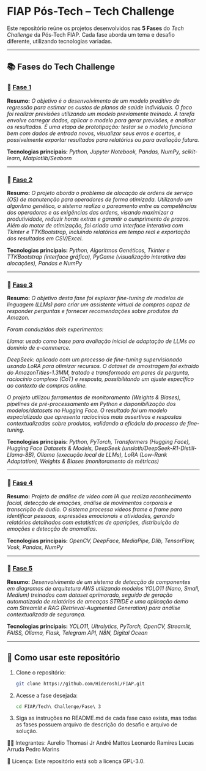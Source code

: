 # FIAP Pós-Tech – Tech Challenge

Este repositório reúne os projetos desenvolvidos nas **5 Fases** do *Tech Challenge* da Pós-Tech FIAP.
Cada fase aborda um tema e desafio diferente, utilizando tecnologias variadas.

---

## 📚 Fases do Tech Challenge

### 🔹 [Fase 1](https://github.com/Hideroshi/FIAP/tree/707f5f26aea400029a1148d72feddde5b0937a37/Tech%20Challenge/Fase%201)

**Resumo:**
*O objetivo é o desenvolvimento de um modelo preditivo de regressão para estimar os custos de planos de saúde individuais. O foco foi realizar previsões utilizando um modelo previamente treinado. A tarefa envolve carregar dados, aplicar o modelo para gerar previsões, e analisar os resultados. É uma etapa de prototipação: testar se o modelo funciona bem com dados de entrada novos, visualizar seus erros e acertos, e possivelmente exportar resultados para relatórios ou para avaliação futura.*

**Tecnologias principais:**
*Python, Jupyter Notebook, Pandas, NumPy, scikit-learn, Matplotlib/Seaborn*

---

### 🔹 [Fase 2](https://github.com/Hideroshi/FIAP/tree/707f5f26aea400029a1148d72feddde5b0937a37/Tech%20Challenge/Fase%202)

**Resumo:**
*O projeto aborda o problema de alocação de ordens de serviço (OS) de manutenção para operadores de forma otimizada. Utilizando um algoritmo genético, o sistema realiza o pareamento entre as competências dos operadores e as exigências das ordens, visando maximizar a produtividade, reduzir horas extras e garantir o cumprimento de prazos. Além do motor de otimização, foi criada uma interface interativa com Tkinter e TTKBootstrap, incluindo relatórios em tempo real e exportação dos resultados em CSV/Excel.*

**Tecnologias principais:**
*Python, Algoritmos Genéticos, Tkinter e TTKBootstrap (interface gráfica), PyGame (visualização interativa das alocações), Pandas e NumPy*

---

### 🔹 [Fase 3](https://github.com/Hideroshi/FIAP/tree/707f5f26aea400029a1148d72feddde5b0937a37/Tech%20Challenge/Fase%203)

**Resumo:**
*O objetivo desta fase foi explorar fine-tuning de modelos de linguagem (LLMs) para criar um assistente virtual de compras capaz de responder perguntas e fornecer recomendações sobre produtos da Amazon.*

*Foram conduzidos dois experimentos:*

*Llama: usado como base para avaliação inicial de adaptação de LLMs ao domínio de e-commerce.*

*DeepSeek: aplicado com um processo de fine-tuning supervisionado usando LoRA para otimizar recursos. O dataset de amostragem foi extraído do AmazonTitles-1.3MM, tratado e transformado em pares de pergunta, raciocínio complexo (CoT) e resposta, possibilitando um ajuste específico ao contexto de compras online.*

*O projeto utilizou ferramentas de monitoramento (Weights & Biases), pipelines de pré-processamento em Python e disponibilização dos modelos/datasets no Hugging Face. O resultado foi um modelo especializado que apresenta raciocínios mais assertivos e respostas contextualizadas sobre produtos, validando a eficácia do processo de fine-tuning.*

**Tecnologias principais:**
*Python, PyTorch, Transformers (Hugging Face), Hugging Face Datasets & Models, DeepSeek (unsloth/DeepSeek-R1-Distill-Llama-8B), Ollama (execução local de LLMs), LoRA (Low-Rank Adaptation), Weights & Biases (monitoramento de métricas)*

---

### 🔹 [Fase 4](https://github.com/Hideroshi/FIAP/tree/707f5f26aea400029a1148d72feddde5b0937a37/Tech%20Challenge/Fase%204)

**Resumo:**
*Projeto de análise de vídeo com IA que realiza reconhecimento facial, detecção de emoções, análise de movimentos corporais e transcrição de áudio. O sistema processa vídeos frame a frame para identificar pessoas, expressões emocionais e atividades, gerando relatórios detalhados com estatísticas de aparições, distribuição de emoções e detecção de anomalias.*

**Tecnologias principais:**
*OpenCV, DeepFace, MediaPipe, Dlib, TensorFlow, Vosk, Pandas, NumPy*

---

### 🔹 [Fase 5](https://github.com/Hideroshi/FIAP/tree/707f5f26aea400029a1148d72feddde5b0937a37/Tech%20Challenge/Fase%205)

**Resumo:**
*Desenvolvimento de um sistema de detecção de componentes em diagramas de arquitetura AWS utilizando modelos YOLO11 (Nano, Small, Medium) treinados com dataset aprimorado, seguido de geração automatizada de relatórios de ameaças STRIDE e uma aplicação demo com Streamlit e RAG (Retrieval-Augmented Generation) para análise contextualizada de segurança.*

**Tecnologias principais:**
*YOLO11, Ultralytics, PyTorch, OpenCV, Streamlit, FAISS, Ollama, Flask, Telegram API, N8N, Digital Ocean*

---

## 🚀 Como usar este repositório

1. Clone o repositório:

   ```bash
   git clone https://github.com/Hideroshi/FIAP.git
   ```

2. Acesse a fase desejada:

   ```bash
   cd FIAP/Tech\ Challenge/Fase\ 3
   ```

3. Siga as instruções no README.md de cada fase caso exista, mas todas as fases possuem arquivo de descrição do desafio e arquivo de solução.

👨‍💻 Integrantes:
Aurelio Thomasi Jr
André Mattos
Leonardo Ramires
Lucas Arruda
Pedro Marins

📄 Licença:
Este repositório está sob a licença GPL-3.0.

